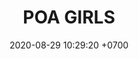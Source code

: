 ---
layout: teamCard3
permalink: /team/:title.html
categories: LA2024JN  LIN2  LIN5 LIN7  LIN11
maincover: /assets/logos/POAY.png
puntosLJMAYO24: 17
date: 2020-08-29 10:29:20 +0700
title: POA GIRLS
route: /liga-naranja
tag: johto042024
color: black
puntosLJ202404: 12
grupo: sur
background: '#F16C38'
cover: /assets/backCard.png
team: POA GIRLS
ID: POA GIRLS
puntos: 3
pj: 1
dia: 29
hora: '21:10'
#PARTIDO 1
j1: RONDA 1
p1: LEGION MEW
pp1: POA GIRLS
bg1: rock rock
r1: 
rr1: 
pt1: 0
pj1: 0
#PARTIDO 2
j2: RONDA 2
p2: POA GIRLS
pp2: RISING STARS
bg2: rock rock
r2: 
rr2: 
pt2: 0
pj2: 0
#PARTIDO 3
j3: RONDA 3
p3: POA GIRLS
pp3: LOT
bg3: rock
r3: 
rr3: 
pt3: 0
pj3: 0
#PARTIDO 4
j4: RONDA 4
p4: POA GIRLS
pp4: 7DS
bg4: rock 
r4: 
rr4: 
pt4: 0
pj4: 0
#PARTIDO 5
j5: RONDA 5
p5: POA GIRLS
pp5: TSA
bg5: rock 
r5: 
rr5: 
pt5: 0
pj5: 0
#PARTIDO 6
j6: RONDA 6
p6: POA GIRLS
pp6: DESCANSO
bg6: rock 
r6: 
rr6: 
pt6: 0
pj6: 0
#PARTIDO 7
j7: RONDA 7
p7:  POA GIRLS
pp7: TEAM AQUA
bg7: rock 
r7: 
rr7: 
pt7: 0
pj7: 0
#PARTIDO 8
j8: RONDA 8
p8: POA GIRLS
pp8: IL REBORN
bg8: rock 
rr8: 
r8: 
pt8: 0
pj8: 0
#PARTIDO 9
j9: RONDA 9
p9: POA GIRLS
pp9: LEGION P&S
bg9: rock
r9: 
rr9: 
pt9: 0
pj9: 0
#PARTIDO 10
j10: RONDA 10
p10: POA GIRLS
pp10: EK BLACK
bg10: rock 
r10: 3
rr10: 0
pt10: 3
pj10: 1
#PARTIDO 11
j11: RONDA 11
p11: POA GIRLS
pp11: STAR-TEC B
bg11: rock 
r11: 
rr11: 
pt11: 0
pj11: 0
stream: <i class="fa-brands fa-twitch text-white"></i>

# pj: 11
# pt1: 1
# pt2: 3
# pt3: 2
# pt4: 3
# pt5: 0
# pt6: 3
# pt7: 0
# pt8: 1
# pt9: 0
# pt10: 1
# pt11: 3
# p1: ZODIAC
# r1: 2
# bg1: rock bg-warning
# rr1: 1
# pp1: DFS DMD
# p2: DFS DMD
# r2: 3
# rr2: 0
# bg2: rock bg-success
# pp2: MBO
# p3: DFS DMD
# r3: 2
# bg3: rock bg-info
# rr3: 1
# pp3: LAST BREATH
# p4:  DFS RUBY
# r4: 0
# bg4: rock bg-success
# rr4: 3
# pp4: DFS DMD
# p5:  no smite
# r5: 3
# bg5: rock bg-danger
# rr5: 0
# pp5: dfs dmd
# p6: jas
# r6: 0
# rr6: 3
# bg6: rock bg-success
# pp6: dfs dmd
# p7:  DFS DMD
# r7: 0
# rr7: 2
# bg7: rock bg-danger
# pp7: SOJ
# p8:  DFS DMD
# r8: 1
# bg8: rock bg-warning
# rr8: 2
# pp8: T. SATISFACTION
# p9:  DFS DMD
# r9: 0
# bg9: rock bg-danger
# rr9: 3
# pp9: S. VANGUARD
# p10:  HGO
# r10: 2
# rr10: 1
# bg10: rock bg-warning
# pp10: DFS DM
# p11: hg regios
# r11: 0
# rr11: 3
# bg11: rock bg-success
# pp11: dfs dmd
##torneos
rango: ACERO
bg: bg-johto 
torneo1: Lj my24
tps1: IN PROGRESS
tb1: card-johto
timg1: /assets/logos/LIGA-JOHTO.png
---